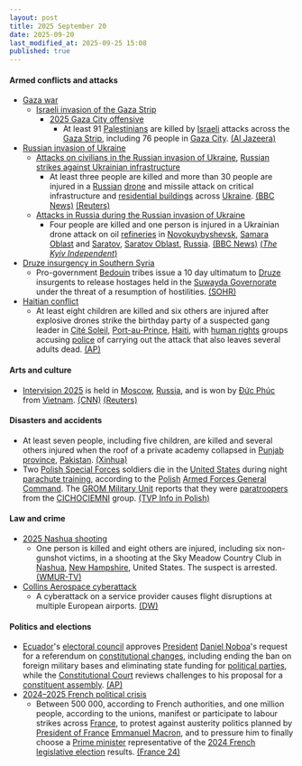```yaml
---
layout: post
title: 2025 September 20
date: 2025-09-20
last_modified_at: 2025-09-25 15:08
published: true
---
```



#### Armed conflicts and attacks

* [Gaza war](https://en.wikipedia.org/wiki/Gaza_war "Gaza war")
  * [Israeli invasion of the Gaza Strip](https://en.wikipedia.org/wiki/Israeli_invasion_of_the_Gaza_Strip "Israeli invasion of the Gaza Strip")
    * [2025 Gaza City offensive](https://en.wikipedia.org/wiki/2025_Gaza_City_offensive "2025 Gaza City offensive")
      * At least 91 [Palestinians](https://en.wikipedia.org/wiki/Palestinians "Palestinians") are killed by [Israeli](https://en.wikipedia.org/wiki/Israel "Israel") attacks across the [Gaza Strip](https://en.wikipedia.org/wiki/Gaza_Strip "Gaza Strip"), including 76 people in [Gaza City](https://en.wikipedia.org/wiki/Gaza_City "Gaza City"). [(Al Jazeera)](https://www.aljazeera.com/news/2025/9/20/israeli-bombing-kills-over-90-palestinians-as-gaza-city-faces-destruction)
* [Russian invasion of Ukraine](https://en.wikipedia.org/wiki/Russian_invasion_of_Ukraine "Russian invasion of Ukraine")
  * [Attacks on civilians in the Russian invasion of Ukraine](https://en.wikipedia.org/wiki/Attacks_on_civilians_in_the_Russian_invasion_of_Ukraine "Attacks on civilians in the Russian invasion of Ukraine"), [Russian strikes against Ukrainian infrastructure](https://en.wikipedia.org/wiki/Russian_strikes_against_Ukrainian_infrastructure_%282022%E2%80%93present%29 "Russian strikes against Ukrainian infrastructure (2022–present)")
    * At least three people are killed and more than 30 people are injured in a [Russian](https://en.wikipedia.org/wiki/Russia "Russia") [drone](https://en.wikipedia.org/wiki/Drone_warfare "Drone warfare") and missile attack on critical infrastructure and [residential buildings](https://en.wikipedia.org/wiki/Residential_building "Residential building") across [Ukraine](https://en.wikipedia.org/wiki/Ukraine "Ukraine"). [(BBC News)](https://www.bbc.com/news/articles/ce3253gxqvwo) [(Reuters)](https://www.reuters.com/world/europe/russia-hits-ukraine-with-barrage-drones-missiles-kills-3-kyiv-says-2025-09-20/)
  * [Attacks in Russia during the Russian invasion of Ukraine](https://en.wikipedia.org/wiki/Attacks_in_Russia_during_the_Russian_invasion_of_Ukraine "Attacks in Russia during the Russian invasion of Ukraine")
    * Four people are killed and one person is injured in a Ukrainian drone attack on oil [refineries](https://en.wikipedia.org/wiki/Refineries "Refineries") in [Novokuybyshevsk](https://en.wikipedia.org/wiki/Novokuybyshevsk "Novokuybyshevsk"), [Samara Oblast](https://en.wikipedia.org/wiki/Samara_Oblast "Samara Oblast") and [Saratov](https://en.wikipedia.org/wiki/Saratov "Saratov"), [Saratov Oblast](https://en.wikipedia.org/wiki/Saratov_Oblast "Saratov Oblast"), [Russia](https://en.wikipedia.org/wiki/Russia "Russia"). [(BBC News)](https://www.bbc.com/news/articles/ce3253gxqvwo) [(*The Kyiv Independent*)](https://kyivindependent.com/ukraine-reportedly-strike-oil-refinery-in-russia-saratov-oblast-explosions-reported-deep-inside-russia/)
* [Druze insurgency in Southern Syria](https://en.wikipedia.org/wiki/Druze_insurgency_in_Southern_Syria_%282025%E2%80%93present%29 "Druze insurgency in Southern Syria (2025–present)")
  * Pro-government [Bedouin](https://en.wikipedia.org/wiki/Bedouin "Bedouin") tribes issue a 10 day ultimatum to [Druze](https://en.wikipedia.org/wiki/Druze "Druze") insurgents to release hostages held in the [Suwayda Governorate](https://en.wikipedia.org/wiki/Suwayda_Governorate "Suwayda Governorate") under the threat of a resumption of hostilities. [(SOHR)](https://www.syriahr.com/en/370136/)
* [Haitian conflict](https://en.wikipedia.org/wiki/Haitian_conflict_%282020%E2%80%93present%29 "Haitian conflict (2020–present)")
  * At least eight children are killed and six others are injured after explosive drones strike the birthday party of a suspected gang leader in [Cité Soleil](https://en.wikipedia.org/wiki/Cit%C3%A9_Soleil "Cité Soleil"), [Port-au-Prince](https://en.wikipedia.org/wiki/Port-au-Prince_Arrondissement "Port-au-Prince Arrondissement"), [Haiti](https://en.wikipedia.org/wiki/Haiti "Haiti"), with [human rights](https://en.wikipedia.org/wiki/Human_rights_in_Haiti "Human rights in Haiti") groups accusing [police](https://en.wikipedia.org/wiki/Haitian_National_Police "Haitian National Police") of carrying out the attack that also leaves several adults dead. [(AP)](https://apnews.com/article/haiti-drone-attack-cite-soleil-children-killed-339677efb2e5926b182f1934fafd6e5e)

#### Arts and culture

* [Intervision 2025](https://en.wikipedia.org/wiki/Intervision_2025 "Intervision 2025") is held in [Moscow](https://en.wikipedia.org/wiki/Moscow "Moscow"), [Russia](https://en.wikipedia.org/wiki/Russia "Russia"), and is won by [Đức Phúc](https://en.wikipedia.org/wiki/%C4%90%E1%BB%A9c_Ph%C3%BAc "Đức Phúc") from [Vietnam](https://en.wikipedia.org/wiki/Vietnam "Vietnam"). [(CNN)](https://edition.cnn.com/2025/09/20/world/duc-phuc-intervision-russian-song-contest-latam-intl) [(Reuters)](https://www.reuters.com/business/media-telecom/vietnam-wins-russian-hosted-intervision-song-contest-after-us-singer-drops-out-2025-09-20/)

#### Disasters and accidents

* At least seven people, including five children, are killed and several others injured when the roof of a private academy collapsed in [Punjab province](https://en.wikipedia.org/wiki/Punjab%2C_Pakistan "Punjab, Pakistan"), [Pakistan](https://en.wikipedia.org/wiki/Pakistan "Pakistan"). [(Xinhua)](https://english.news.cn/asiapacific/20250920/452fe7fe2e6643cea93192a709442334/c.html)
* Two [Polish Special Forces](https://en.wikipedia.org/wiki/Polish_Special_Forces "Polish Special Forces") soldiers die in the [United States](https://en.wikipedia.org/wiki/United_States "United States") during night [parachute training](https://en.wikipedia.org/wiki/High-altitude_military_parachuting "High-altitude military parachuting"), according to the [Polish](https://en.wikipedia.org/wiki/Poland "Poland") [Armed Forces General Command](https://en.wikipedia.org/wiki/Armed_Forces_General_Command_%28Poland%29 "Armed Forces General Command (Poland)"). The [GROM Military Unit](https://en.wikipedia.org/wiki/GROM_Military_Unit "GROM Military Unit") reports that they were [paratroopers](https://en.wikipedia.org/wiki/Paratrooper "Paratrooper") from the [CICHOCIEMNI](https://en.wikipedia.org/wiki/Silent_Unseen "Silent Unseen") group. [(TVP Info in Polish)](https://www.tvp.info/89031126/wypadek-na-szkoleniu-spadochronowym-w-usa-nie-zyje-dwoch-polskich-komandosow-grom)

#### Law and crime

* [2025 Nashua shooting](https://en.wikipedia.org/wiki/2025_Nashua_shooting "2025 Nashua shooting")
  * One person is killed and eight others are injured, including six non-gunshot victims, in a shooting at the Sky Meadow Country Club in [Nashua](https://en.wikipedia.org/wiki/Nashua%2C_New_Hampshire "Nashua, New Hampshire"), [New Hampshire](https://en.wikipedia.org/wiki/New_Hampshire "New Hampshire"), United States. The suspect is arrested. [(WMUR-TV)](https://www.wmur.com/article/sky-meadow-country-club-nashua-new-hampshire-shooting/67982589)
* [Collins Aerospace cyberattack](https://en.wikipedia.org/wiki/Collins_Aerospace_cyberattack "Collins Aerospace cyberattack")
  * A cyberattack on a service provider causes flight disruptions at multiple European airports. [(DW)](https://www.dw.com/en/airports-across-europe-face-disruptions-due-to-cyberattack/a-74073365)

#### Politics and elections

* [Ecuador](https://en.wikipedia.org/wiki/Ecuador "Ecuador")'s [electoral council](https://en.wikipedia.org/wiki/National_Electoral_Council_%28Ecuador%29 "National Electoral Council (Ecuador)") approves [President](https://en.wikipedia.org/wiki/President_of_Ecuador "President of Ecuador") [Daniel Noboa](https://en.wikipedia.org/wiki/Daniel_Noboa "Daniel Noboa")'s request for a referendum on [constitutional changes](https://en.wikipedia.org/wiki/2008_Constitution_of_Ecuador "2008 Constitution of Ecuador"), including ending the ban on foreign military bases and eliminating state funding for [political parties](https://en.wikipedia.org/wiki/List_of_political_parties_in_Ecuador "List of political parties in Ecuador"), while the [Constitutional Court](https://en.wikipedia.org/wiki/Constitutional_Court_of_Ecuador "Constitutional Court of Ecuador") reviews challenges to his proposal for a [constituent assembly](https://en.wikipedia.org/wiki/Constituent_assembly "Constituent assembly"). [(AP)](https://apnews.com/article/ecuador-referendum-noboa-drugs-constitution-manta-ac43191767e191e44ca88d2d47fb3329)
* [2024–2025 French political crisis](https://en.wikipedia.org/wiki/2024%E2%80%932025_French_political_crisis "2024–2025 French political crisis")
  * Between 500 000, according to French authorities, and one million people, according to the unions, manifest or participate to labour strikes across [France](https://en.wikipedia.org/wiki/France "France"), to protest against austerity politics planned by [President of France](https://en.wikipedia.org/wiki/President_of_France "President of France") [Emmanuel Macron](https://en.wikipedia.org/wiki/Emmanuel_Macron "Emmanuel Macron"), and to pressure him to finally choose a [Prime minister](https://en.wikipedia.org/wiki/Prime_Minister_of_France "Prime Minister of France") representative of the [2024 French legislative election](https://en.wikipedia.org/wiki/2024_French_legislative_election "2024 French legislative election") results. [(France 24)](https://www.france24.com/en/europe/20250918-anti-austerity-strikes-and-protests-rock-france-pressure-macron)
